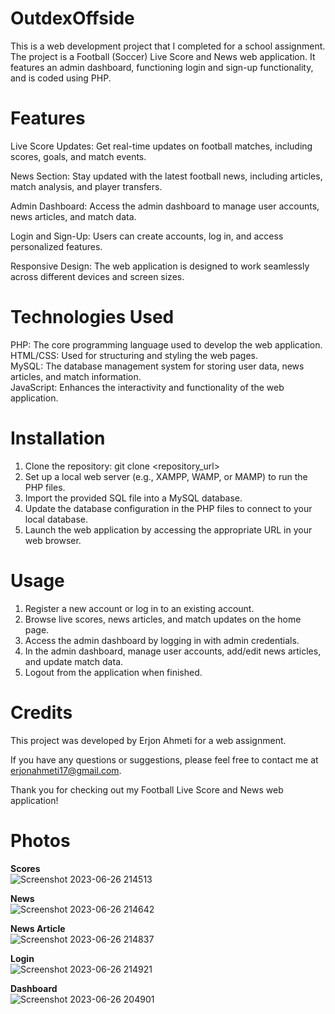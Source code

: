 # OutdexOffside

This is a web development project that I completed for a school assignment. The project is a Football (Soccer) Live Score and News web application. It features an admin dashboard, functioning login and sign-up functionality, and is coded using PHP.

# **Features**  

Live Score Updates: Get real-time updates on football matches, including scores, goals, and match events.  

News Section: Stay updated with the latest football news, including articles, match analysis, and player transfers.  

Admin Dashboard: Access the admin dashboard to manage user accounts, news articles, and match data.  

Login and Sign-Up: Users can create accounts, log in, and access personalized features.  

Responsive Design: The web application is designed to work seamlessly across different devices and screen sizes.  

# **Technologies Used**  
PHP: The core programming language used to develop the web application.  
HTML/CSS: Used for structuring and styling the web pages.  
MySQL: The database management system for storing user data, news articles, and match information.  
JavaScript: Enhances the interactivity and functionality of the web application.  

# **Installation**
1. Clone the repository: git clone <repository_url>  
2. Set up a local web server (e.g., XAMPP, WAMP, or MAMP) to run the PHP files.  
3. Import the provided SQL file into a MySQL database.  
4. Update the database configuration in the PHP files to connect to your local database.  
5. Launch the web application by accessing the appropriate URL in your web browser.

# **Usage**
1. Register a new account or log in to an existing account.  
2. Browse live scores, news articles, and match updates on the home page.  
3. Access the admin dashboard by logging in with admin credentials.  
4. In the admin dashboard, manage user accounts, add/edit news articles, and update match data.  
5. Logout from the application when finished.

# **Credits**
This project was developed by Erjon Ahmeti for a web assignment.  

If you have any questions or suggestions, please feel free to contact me at erjonahmeti17@gmail.com.  

Thank you for checking out my Football Live Score and News web application!  


# **Photos**

**Scores**  
![Screenshot 2023-06-26 214513](https://github.com/noni-i/OutdexOffside/assets/120342606/5760d27e-88bd-4c19-8827-6e67fd3e9e99)

**News**  
![Screenshot 2023-06-26 214642](https://github.com/noni-i/OutdexOffside/assets/120342606/8713082d-e2dc-4a37-bf37-85d71fdf790c)

**News Article**  
![Screenshot 2023-06-26 214837](https://github.com/noni-i/OutdexOffside/assets/120342606/0cd22847-f2ff-4e55-9634-4513daf80467)

**Login**  
![Screenshot 2023-06-26 214921](https://github.com/noni-i/OutdexOffside/assets/120342606/4203b5be-4ab7-4e6a-9df7-d3b86996b62b)

**Dashboard**  
![Screenshot 2023-06-26 204901](https://github.com/noni-i/OutdexOffside/assets/120342606/3ed992ee-834c-4edf-a9bc-814b550c797b)






